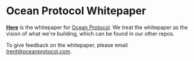 # Ocean Protocol Whitepaper
**[Here](whitepaper.pdf)** is the whitepaper for [Ocean Protocol](https://www.oceanprotocol.com/). We treat the whitepaper as the vision of what we're building, which can be found in our other repos.

To give feedback on the whitepaper, please email [trent@oceanprotocol.com](mailto:trent@oceanprotocol.com). 

